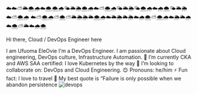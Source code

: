 ☁️☁️⛅🌥️🌨️🌧️☁️🌨️🌨️🌧️🌤️🌥️🌦️🌨️🌧️☁️⛅🌨️🌧️🌤️🌥️🌦️🌤️🌨️🌧️☁️🌧️🌨️🌤️🌥️🌦️☁️⛅🌨️🌧️
☁️⛅🌨️🌧️⛅🌨️⛅🌥️🌦️🌦️🌥️🌨️🌧️☁️🌥️🌦️🌥️🌦️☁️🌧️🌨️⛅🌨️🌧️☁️🌦️🌥️🌧️☁️🌨️⛅🌥️☁️🌧️🌨️


Hi there, Cloud / DevOps Engineer here 


I am Ufuoma EleOvie 
I'm a DevOps Engineer. 
I am passionate about Cloud engineering, DevOps culture, Infrastructure Automation.
🌱 I’m currently CKA and AWS SAA certified: I love Kubernetes by the way
👯 I’m looking to collaborate on: DevOps and Cloud Engineering.
😊 Pronouns: he/him
⚡ Fun fact: I love to travel
📖 My best quote is “Failure is only possible when we abandon persistence
![devops](https://github.com/inventadenos/inventadenos/assets/110242994/36f914aa-c77f-405f-8513-dacee764c96d)


<!---
inventadenos/inventadenos is a ✨ special ✨ repository because its `README.md` (this file) appears on your GitHub profile.
You can click the Preview link to take a look at your changes.
--->
